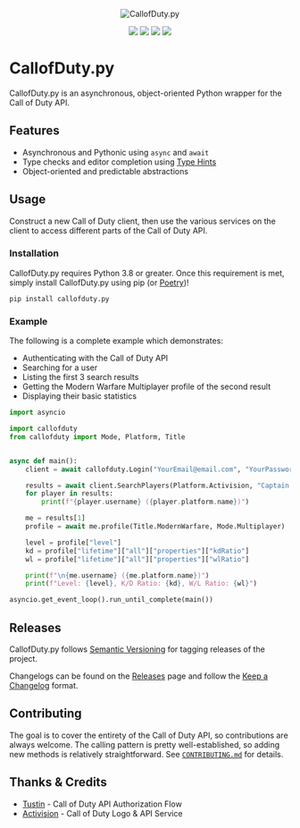 <div align="center">

![CallofDuty.py](https://i.imgur.com/HXy6Dkd.png)

<a href="https://pypi.python.org/pypi/callofduty.py"><img src="https://img.shields.io/pypi/v/callofduty.py?label=Version&style=for-the-badge" /></a>
<a href="https://pypi.python.org/pypi/callofduty.py"><img src="https://img.shields.io/pypi/dm/callofduty.py?style=for-the-badge" /></a>
<a href="https://twitter.com/Mxtive"><img src="https://img.shields.io/twitter/follow/Mxtive?color=1da1f2&label=Twitter&style=for-the-badge" /></a>
<a href="https://discord.gg/callofduty"><img src="https://img.shields.io/discord/136986169563938816?color=7289DA&label=Discord&style=for-the-badge" /></a>

</div>

# CallofDuty.py

CallofDuty.py is an asynchronous, object-oriented Python wrapper for the Call of Duty API.

## Features

-   Asynchronous and Pythonic using `async` and `await`
-   Type checks and editor completion using [Type Hints](https://www.python.org/dev/peps/pep-0484/)
-   Object-oriented and predictable abstractions

## Usage

Construct a new Call of Duty client, then use the various services on the client to access different parts of the Call of Duty API.

### Installation

CallofDuty.py requires Python 3.8 or greater. Once this requirement is met, simply install CallofDuty.py using pip (or [Poetry](https://python-poetry.org/docs/cli/#add))!

```
pip install callofduty.py
```

### Example

The following is a complete example which demonstrates:

-   Authenticating with the Call of Duty API
-   Searching for a user
-   Listing the first 3 search results
-   Getting the Modern Warfare Multiplayer profile of the second result
-   Displaying their basic statistics

```py
import asyncio

import callofduty
from callofduty import Mode, Platform, Title


async def main():
    client = await callofduty.Login("YourEmail@email.com", "YourPassword")

    results = await client.SearchPlayers(Platform.Activision, "Captain Price", limit=3)
    for player in results:
        print(f"{player.username} ({player.platform.name})")

    me = results[1]
    profile = await me.profile(Title.ModernWarfare, Mode.Multiplayer)

    level = profile["level"]
    kd = profile["lifetime"]["all"]["properties"]["kdRatio"]
    wl = profile["lifetime"]["all"]["properties"]["wlRatio"]

    print(f"\n{me.username} ({me.platform.name})")
    print(f"Level: {level}, K/D Ratio: {kd}, W/L Ratio: {wl}")

asyncio.get_event_loop().run_until_complete(main())
```

## Releases

CallofDuty.py follows [Semantic Versioning](https://semver.org/) for tagging releases of the project.

Changelogs can be found on the [Releases](https://github.com/EthanC/CallofDuty.py/releases) page and follow the [Keep a Changelog](https://keepachangelog.com/) format.

## Contributing

The goal is to cover the entirety of the Call of Duty API, so contributions are always welcome. The calling pattern is pretty well-established, so adding new methods is relatively straightforward. See [`CONTRIBUTING.md`](https://github.com/EthanC/CallofDuty.py/blob/master/.github/CONTRIBUTING.md) for details.

## Thanks & Credits

-   [Tustin](https://github.com/Tustin) - Call of Duty API Authorization Flow
-   [Activision](https://www.activision.com/) - Call of Duty Logo & API Service
